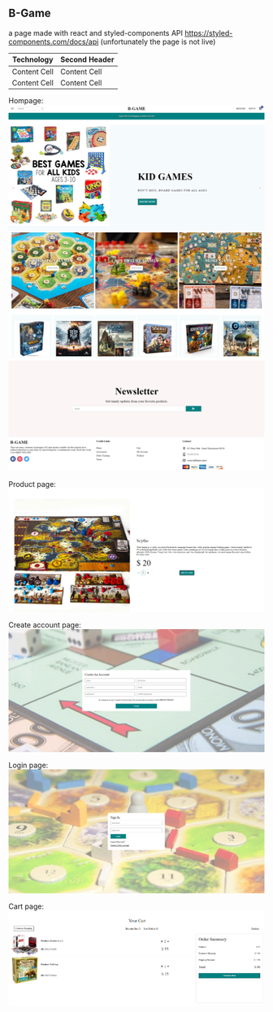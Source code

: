 ## B-Game 

a page made with react and styled-components API https://styled-components.com/docs/api
(unfortunately the page is not live)

Technology  | Second Header
------------- | -------------
Content Cell  | Content Cell
Content Cell  | Content Cell


Hompage:
![Alt text](https://github.com/FredrikThunberg/b-game-app/blob/master/B-game-photos/B-game1.png)
![Alt text](https://github.com/FredrikThunberg/b-game-app/blob/master/B-game-photos/B-game2.png)
![Alt text](https://github.com/FredrikThunberg/b-game-app/blob/master/B-game-photos/B-game3.png)

Product page:
![Alt text](https://github.com/FredrikThunberg/b-game-app/blob/master/B-game-photos/B-game-productpage.png)

Create account page:
![Alt text](https://github.com/FredrikThunberg/b-game-app/blob/master/B-game-photos/B-game-createaccount.png)

Login page:
![Alt text](https://github.com/FredrikThunberg/b-game-app/blob/master/B-game-photos/B-game-login.png)

Cart page:
![Alt text](https://github.com/FredrikThunberg/b-game-app/blob/master/B-game-photos/B-game-cart.png)
